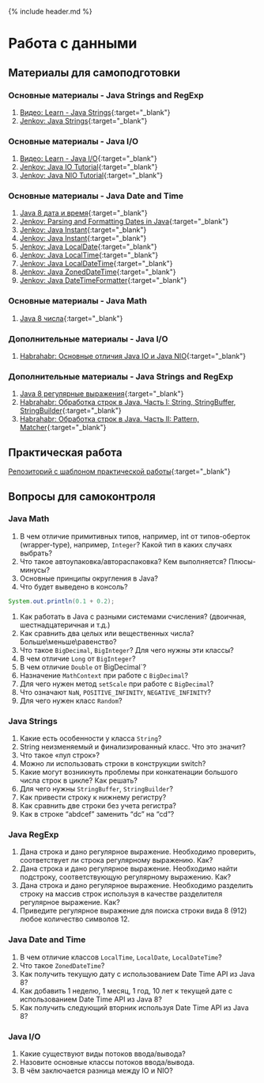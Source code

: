 {% include header.md %}

Работа с данными
=====================

Материалы для самоподготовки
---------------------
### Основные материалы - Java Strings and RegExp
1. [Видео: Learn - Java Strings](https://learn.by/courses/course-v1:EPAM+JS_RD_BY+ext1/about){:target="_blank"}
1. [Jenkov: Java Strings](http://tutorials.jenkov.com/java/strings.html){:target="_blank"}

### Основные материалы - Java I/O
1. [Видео: Learn - Java I/O](https://learn.by/courses/course-v1:EPAM+JIO+ext1/about){:target="_blank"}
1. [Jenkov: Java IO Tutorial](http://tutorials.jenkov.com/java-io/index.html){:target="_blank"}
1. [Jenkov: Java NIO Tutorial](http://tutorials.jenkov.com/java-nio/index.html){:target="_blank"}

### Основные материалы - Java Date and Time
1. [Java 8 дата и время](https://urvanov.ru/2016/06/16/java-8-%D0%B4%D0%B0%D1%82%D0%B0-%D0%B8-%D0%B2%D1%80%D0%B5%D0%BC%D1%8F/){:target="_blank"}
1. [Jenkov: Parsing and Formatting Dates in Java](http://tutorials.jenkov.com/java-date-time/parsing-formatting-dates.html){:target="_blank"}
1. [Jenkov: Java Instant](http://tutorials.jenkov.com/java-date-time/instant.html){:target="_blank"}
1. [Jenkov: Java Instant](http://tutorials.jenkov.com/java-date-time/duration.html){:target="_blank"}
1. [Jenkov: Java LocalDate](http://tutorials.jenkov.com/java-date-time/localdate.html){:target="_blank"}
1. [Jenkov: Java LocalTime](http://tutorials.jenkov.com/java-date-time/localtime.html){:target="_blank"}
1. [Jenkov: Java LocalDateTime](http://tutorials.jenkov.com/java-date-time/localdatetime.html){:target="_blank"}
1. [Jenkov: Java ZonedDateTime](http://tutorials.jenkov.com/java-date-time/zoneddatetime.html){:target="_blank"}
1. [Jenkov: Java DateTimeFormatter](http://tutorials.jenkov.com/java-date-time/datetimeformatter.html){:target="_blank"}

### Основные материалы - Java Math
1. [Java 8 числа](https://urvanov.ru/2016/04/17/java-8-%D1%87%D0%B8%D1%81%D0%BB%D0%B0/#bigdecimal){:target="_blank"}

### Дополнительные материалы - Java I/O
1. [Habrahabr: Основные отличия Java IO и Java NIO](https://habr.com/ru/post/235585/){:target="_blank"}

### Дополнительные материалы - Java Strings and RegExp
1. [Java 8 регулярные выражения](https://urvanov.ru/2016/06/08/java-8-%D1%80%D0%B5%D0%B3%D1%83%D0%BB%D1%8F%D1%80%D0%BD%D1%8B%D0%B5-%D0%B2%D1%8B%D1%80%D0%B0%D0%B6%D0%B5%D0%BD%D0%B8%D1%8F/){:target="_blank"}
1. [Habrahabr: Обработка строк в Java. Часть I: String, StringBuffer, StringBuilder](https://habr.com/ru/post/260767/){:target="_blank"}
1. [Habrahabr: Обработка строк в Java. Часть II: Pattern, Matcher](https://habr.com/ru/post/260773/){:target="_blank"}

Практическая работа
---------------------
[Репозиторий с шаблоном практической работы](https://github.com/JAVA-ONLINE-EDUCATION-COURSE/java-data-handling-template){:target="_blank"}

Вопросы для самоконтроля
---------------------
### Java Math
1. В чем отличие примитивных типов, например, int от типов-оберток (wrapper-type), например, `Integer`? Какой тип в каких случаях выбрать?
1. Что такое автоупаковка/автораспаковка? Кем выполняется? Плюсы-минусы?
1. Основные принципы округления в Java?
1. Что будет выведено в консоль?
```java
System.out.println(0.1 + 0.2);
```
1. Как работать в Java c разными системами счисления? (двоичная, шестнадцатеричная и т.д.)
1. Как сравнить два целых или вещественных числа? Больше\меньше\равенство?
1. Что такое `BigDecimal`, `BigInteger`? Для чего нужны эти классы?
1. В чем отличие `Long` от `BigInteger`?
1. В чем отличие `Double` от BigDecimal`?
1. Назначение `MathContext` при работе с `BigDecimal`?
1. Для чего нужен метод `setScale` при работе с `BigDecimal`?
1. Что означают `NaN`, `POSITIVE_INFINITY`, `NEGATIVE_INFINITY`?
1. Для чего нужен класс `Random`?

### Java Strings
1. Какие есть особенности у класса `String`?
1. String неизменяемый и финализированный класс. Что это значит?
1. Что такое «пул строк»?
1. Можно ли использовать строки в конструкции switch?
1. Какие могут возникнуть проблемы при конкатенации большого числа строк в цикле? Как решать?
1. Для чего нужны `StringBuffer`, `StringBuilder`?
1. Как привести строку к нижнему регистру?
1. Как сравнить две строки без учета регистра?
1. Как в строке “abdсef” заменить “dс” на “cd”?

### Java RegExp
1. Дана строка и дано регулярное выражение. Необходимо проверить, соответствует ли строка регулярному выражению. Как?
1. Дана строка и дано регулярное выражение. Необходимо найти подстроку, соответствующую регулярному выражению. Как?
1. Дана строка и дано регулярное выражение. Необходимо разделить строку на массив строк используя в качестве разделителя регулярное выражение. Как?
1. Приведите регулярное выражение для поиска строки вида 8 (912) любое количество символов 12.

### Java Date and Time
1. В чем отличие классов `LocalTime`, `LocalDate`, `LocalDateTime`?
1. Что такое `ZonedDateTime`?
1. Как получить текущую дату с использованием Date Time API из Java 8?
1. Как добавить 1 неделю, 1 месяц, 1 год, 10 лет к текущей дате с использованием Date Time API из Java 8?
1. Как получить следующий вторник используя Date Time API из Java 8?

### Java I/O
1. Какие существуют виды потоков ввода/вывода?
1. Назовите основные классы потоков ввода/вывода.
1. В чём заключается разница между IO и NIO?